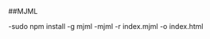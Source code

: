 ##MJML


-sudo npm install -g mjml
-mjml -r index.mjml -o index.html                                          
